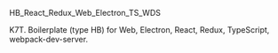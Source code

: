 
HB_React_Redux_Web_Electron_TS_WDS

K7T.
Boilerplate (type HB) for Web, Electron, React, Redux, TypeScript, webpack-dev-server.

